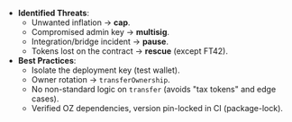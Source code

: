 - **Identified Threats**:
  - Unwanted inflation -> **cap**.
  - Compromised admin key -> **multisig**.
  - Integration/bridge incident -> **pause**.
  - Tokens lost on the contract -> **rescue** (except FT42).
- **Best Practices**:
  - Isolate the deployment key (test wallet).
  - Owner rotation -> `transferOwnership`.
  - No non-standard logic on `transfer` (avoids "tax tokens" and edge cases).
  - Verified OZ dependencies, version pin-locked in CI (package-lock).
